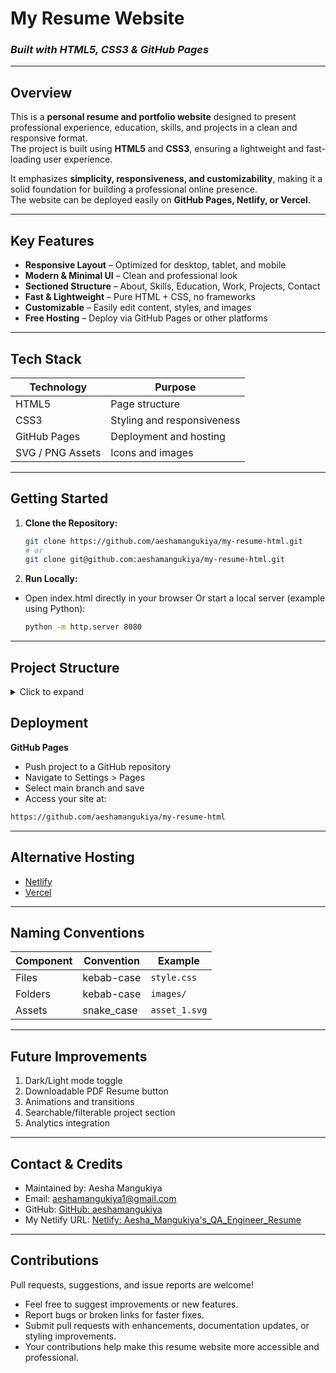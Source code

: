 # My Resume Website  
### *Built with HTML5, CSS3 & GitHub Pages*

---

## Overview

This is a **personal resume and portfolio website** designed to present professional experience, education, skills, and projects in a clean and responsive format.  
The project is built using **HTML5** and **CSS3**, ensuring a lightweight and fast-loading user experience.  

It emphasizes **simplicity, responsiveness, and customizability**, making it a solid foundation for building a professional online presence.  
The website can be deployed easily on **GitHub Pages, Netlify, or Vercel**.

---

## Key Features

-  **Responsive Layout** – Optimized for desktop, tablet, and mobile  
-  **Modern & Minimal UI** – Clean and professional look  
-  **Sectioned Structure** – About, Skills, Education, Work, Projects, Contact  
-  **Fast & Lightweight** – Pure HTML + CSS, no frameworks  
-  **Customizable** – Easily edit content, styles, and images  
-  **Free Hosting** – Deploy via GitHub Pages or other platforms  

---

## Tech Stack

| Technology       | Purpose                            |
|------------------|------------------------------------|
| HTML5            | Page structure                     |
| CSS3             | Styling and responsiveness         |
| GitHub Pages     | Deployment and hosting             |
| SVG / PNG Assets | Icons and images                   |

---

## Getting Started

1. **Clone the Repository:**

   ```bash
   git clone https://github.com/aeshamangukiya/my-resume-html.git
   # or
   git clone git@github.com:aeshamangukiya/my-resume-html.git
   ```
   
 2. **Run Locally:**
-  Open index.html directly in your browser
    Or start a local server (example using Python):
   
   ```bash
   python -m http.server 8080
   ```
---
## Project Structure

<details> <summary>Click to expand</summary>

```text
📁 my-resume-html-main/
│── 📄 index.html        # Main resume/portfolio page
│── 📄 style.css         # Stylesheet for layout and design
│── 📁 images/           # Icons, logos, and assets
│   ├── asset_1.svg
│   ├── asset_2.svg
│   ├── asset_3.svg
│   ├── asset_4.svg
│   └── img_1.png
📄 README.md             # Project documentation
```
</details>

## Deployment

**GitHub Pages**
- Push project to a GitHub repository
- Navigate to Settings > Pages
- Select main branch and save
- Access your site at:

```bash
https://github.com/aeshamangukiya/my-resume-html
```
---
## Alternative Hosting

- [Netlify](https://www.netlify.com/)  
- [Vercel](https://vercel.com/)  
---

## Naming Conventions

| Component | Convention  | Example     |
|-----------|-------------|-------------|
| Files     | kebab-case  | `style.css` |
| Folders   | kebab-case  | `images/`   |
| Assets    | snake_case  | `asset_1.svg` |

---

## Future Improvements
1. Dark/Light mode toggle
2. Downloadable PDF Resume button
3. Animations and transitions
4. Searchable/filterable project section
5. Analytics integration
---
   
## Contact & Credits
- Maintained by: Aesha Mangukiya
- Email: aeshamangukiya1@gmail.com
- GitHub: [GitHub: aeshamangukiya](https://github.com/aeshamangukiya)
- My Netlify URL: [Netlify: Aesha_Mangukiya's_QA_Engineer_Resume](https://aeshamangukiyaqaengineerresume.netlify.app)
  
---
  
## Contributions
Pull requests, suggestions, and issue reports are welcome!  

- Feel free to suggest improvements or new features.
- Report bugs or broken links for faster fixes.
- Submit pull requests with enhancements, documentation updates, or styling improvements.
- Your contributions help make this resume website more accessible and professional.

